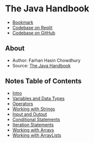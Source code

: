 # The Java Handbook

- [Bookmark](https://www.freecodecamp.org/news/the-java-handbook/#how-to-work-with-hash-maps-in-java)
- [Codebase on Replit](https://replit.com/@brbryant2639/FirstJavaReplit#Main.java)
- [Codebase on GitHub](https://github.com/Bryantellius/JavaSandbox)

## About

- Author: Farhan Hasin Chowdhury
- Source: [The Java Handbook](https://www.freecodecamp.org/news/the-java-handbook/)

## Notes Table of Contents

- [Intro](./intro.md)
- [Variables and Data Types](./variables-and-data-types.md)
- [Operators](./operators.md)
- [Working with Strings](./working-with-strings.md)
- [Input and Output](./input-and-output.md)
- [Conditional Statements](./conditional-statements.md)
- [Iteration Statements](./loops.md)
- [Working with Arrays](./working-with-arrays.md)
- [Working with ArrayLists](./array-lists.md)
